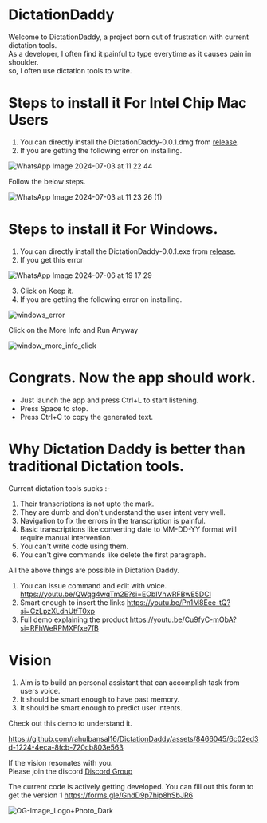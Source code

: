 # DictationDaddy 

Welcome to DictationDaddy, a project born out of frustration with current dictation tools.      
As a developer, I often find it painful to type everytime as it causes pain in shoulder.       
so, I often use dictation tools to write.


# Steps to install it For Intel Chip Mac Users
1. You can directly install the DictationDaddy-0.0.1.dmg from [release](https://github.com/rahulbansal16/DictationDaddy/releases/).
2. If you are getting the following error on installing.


![WhatsApp Image 2024-07-03 at 11 22 44](https://github.com/rahulbansal16/DictationDaddy/assets/8466045/cd28eb62-0469-4344-aa9f-bbeeb8ce2202)

Follow the below steps.


![WhatsApp Image 2024-07-03 at 11 23 26 (1)](https://github.com/rahulbansal16/DictationDaddy/assets/8466045/153f03a7-58f6-4aa4-9ef1-31e1b8d66a9a)

# Steps to install it For Windows.
1. You can directly install the DictationDaddy-0.0.1.exe from [release](https://github.com/rahulbansal16/DictationDaddy/releases/).
2. If you get this error

![WhatsApp Image 2024-07-06 at 19 17 29](https://github.com/rahulbansal16/DictationDaddy/assets/8466045/5c304131-a550-4c3e-b82f-d27b4dec830f)


3. Click on Keep it.
4. If you are getting the following error on installing.


![windows_error](https://github.com/rahulbansal16/DictationDaddy/assets/8466045/cbea9488-5c14-48b3-bfbf-4868daf84a1b)

Click on the More Info and Run Anyway



![window_more_info_click](https://github.com/rahulbansal16/DictationDaddy/assets/8466045/c004e6fd-350b-4f4b-a2dc-0d6578c3ae61)


# Congrats. Now the app should work.
- Just launch the app and press Ctrl+L to start listening.
- Press Space to stop.
- Press Ctrl+C to copy the generated text.


# Why Dictation Daddy is better than traditional Dictation tools.

Current dictation tools sucks :- 
1. Their transcriptions is not upto the mark. 
2. They are dumb and don't understand the user intent very well. 
3. Navigation to fix the errors in the transcription is painful. 
4. Basic transcriptions like converting date to MM-DD-YY format will require manual intervention.  
5. You can't write code using them.
6. You can't give commands like delete the first paragraph.

All the above things are possible in Dictation Daddy.
1. You can issue command and edit with voice. https://youtu.be/QWqg4wqTm2E?si=EOblVhwRFBwE5DCl
2. Smart enough to insert the links https://youtu.be/Pn1M8Eee-tQ?si=CzLpzXLdhUtfT0xp
3. Full demo explaining the product https://youtu.be/Cu9fyC-mObA?si=RFhWeRPMXFfxe7fB

# Vision
1. Aim is to build an personal assistant that can accomplish task from users voice.
2. It should be smart enough to have past memory.
3. It should be smart enough to predict user intents.

Check out this demo to understand it.


https://github.com/rahulbansal16/DictationDaddy/assets/8466045/6c02ed3d-1224-4eca-8fcb-720cb803e563


If the vision resonates with you.    
Please join the discord [Discord Group](https://discord.gg/WAcBZHvunz)

The current code is actively getting developed.
You can fill out this form to get the version 1
https://forms.gle/GndD9p7hip8hSbJR6

![OG-Image_Logo+Photo_Dark](https://github.com/rahulbansal16/DictationDaddy/assets/8466045/98f58380-041c-43e2-af01-2574a547e7f8)
